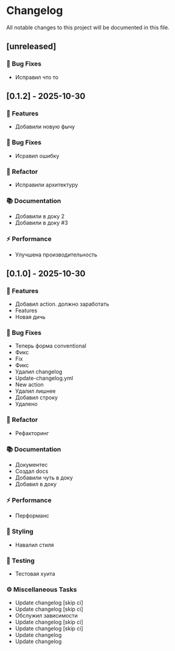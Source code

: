 # Changelog

All notable changes to this project will be documented in this file.

## [unreleased]

### 🐛 Bug Fixes

- Исправил что то

## [0.1.2] - 2025-10-30

### 🚀 Features

- Добавили новую фычу

### 🐛 Bug Fixes

- Исравил ошибку

### 🚜 Refactor

- Исправили архитектуру

### 📚 Documentation

- Добавили в доку 2
- Добавили в доку #3

### ⚡ Performance

- Улучшена производительность

## [0.1.0] - 2025-10-30

### 🚀 Features

- Добавил action. должно заработать
- Features
- Новая дичь

### 🐛 Bug Fixes

- Теперь форма conventional
- Фикс
- Fix
- Фикс
- Удалил changelog
- Update-changelog.yml
- New action
- Удалил лишнее
- Добавил строку
- Удалено

### 🚜 Refactor

- Рефакторинг

### 📚 Documentation

- Документес
- Создал docs
- Добавили чуть в доку
- Добавил в доку

### ⚡ Performance

- Перформанс

### 🎨 Styling

- Навалил стиля

### 🧪 Testing

- Тестовая хуита

### ⚙️ Miscellaneous Tasks

- Update changelog [skip ci]
- Update changelog [skip ci]
- Обслужил зависимости
- Update changelog [skip ci]
- Update changelog [skip ci]
- Update changelog
- Update changelog

<!-- generated by git-cliff -->
